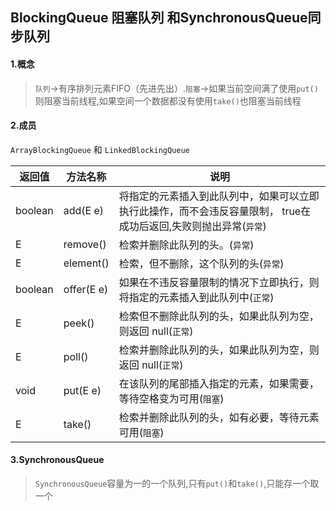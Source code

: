 ## BlockingQueue 阻塞队列 和SynchronousQueue同步队列

#### 1.概念

> `队列`->有序排列元素FIFO（先进先出）.`阻塞`->如果当前空间满了使用`put()`则阻塞当前线程,如果空间一个数据都没有使用`take()`也阻塞当前线程

#### 2.成员
`ArrayBlockingQueue` 和 `LinkedBlockingQueue`


返回值 | 方法名称 | 说明
---|---|---
boolean | add(E e) | 将指定的元素插入到此队列中，如果可以立即执行此操作，而不会违反容量限制， true在成功后返回,失败则抛出异常(`异常`)
E | remove() | 检索并删除此队列的头。(`异常`)
E | element() | 检索，但不删除，这个队列的头(`异常`)
boolean | offer(E e) |如果在不违反容量限制的情况下立即执行，则将指定的元素插入到此队列中(`正常`)
E | peek() | 检索但不删除此队列的头，如果此队列为空，则返回 null(`正常`)
E | poll() | 检索并删除此队列的头，如果此队列为空，则返回 null(`正常`)
void | put(E e) | 在该队列的尾部插入指定的元素，如果需要，等待空格变为可用(`阻塞`)
E | take() | 检索并删除此队列的头，如有必要，等待元素可用(`阻塞`)


#### 3.SynchronousQueue 
>`SynchronousQueue`容量为一的一个队列,只有`put()`和`take()`,只能存一个取一个